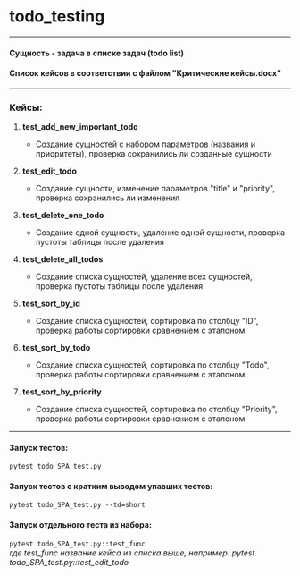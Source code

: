 # todo_testing



----------------------------------------------------------------------

#### Cущность - задача в списке задач (todo list)
#### Список кейсов в соответствии с файлом "Критические кейсы.docx"

-----------------------------------------------------------------------

### Кейсы:

1. **test_add_new_important_todo**
	* Cоздание сущностей с набором параметров (названия и приоритеты), проверка сохранились ли созданные сущности

2. **test_edit_todo**
	* Создание сущности, изменение параметров "title" и "priority", проверка сохранились ли изменения

3. **test_delete_one_todo**
	* Создание одной сущности, удаление одной сущности, проверка пустоты таблицы после удаления
	
4. **test_delete_all_todos**
	* Создание списка сущностей, удаление всех сущностей, проверка пустоты таблицы после удаления 

5. **test_sort_by_id**
	* Создание списка сущностей, сортировка по столбцу "ID", проверка работы сортировки сравнением с эталоном 

6. **test_sort_by_todo**
	* Создание списка сущностей, сортировка по столбцу "Todo", проверка работы сортировки сравнением с эталоном

7. **test_sort_by_priority**
	* Создание списка сущностей, сортировка по столбцу "Priority", проверка работы сортировки сравнением с эталоном 


-----------------------------------------------------------------------

#### Запуск тестов:
`pytest todo_SPA_test.py`

#### Запуск тестов с кратким выводом упавших тестов:
`pytest todo_SPA_test.py --td=short`

#### Запуск отдельного теста из набора:
`pytest todo_SPA_test.py::test_func` 
<br>_где test_func название кейса из списка выше, например: pytest todo_SPA_test.py::test_edit_todo_
